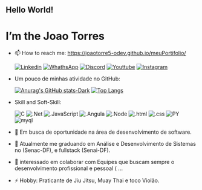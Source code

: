 ## Hello World!
# I’m the Joao Torres

- 📫 How to reach me:
  <a href="https://joaotorre5-odev.github.io/meuPortifolio/" target="_blank">https://joaotorre5-odev.github.io/meuPortifolio/</a>
  
    [![Linkedin](https://img.shields.io/badge/LinkedIn-0077B5?style=for-the-badge&logo=linkedin&logoColor=white)](https://www.linkedin.com/in/jo%C3%A3o-torre5-the-developer/)
    [![WhathsApp](https://img.shields.io/badge/WhatsApp-25D366?style=for-the-badge&logo=whatsapp&logoColor=white)]()
    [![Discord](https://img.shields.io/badge/Discord-7289DA?style=for-the-badge&logo=discord&logoColor=white)]()
    [![Youttube](https://img.shields.io/badge/YouTube-FF0000?style=for-the-badge&logo=youtube&logoColor=white)](https://www.youtube.com/@joaoTorre5-oDev)
    [![Instagram](https://img.shields.io/badge/Instagram-E4405F?style=for-the-badge&logo=instagram&logoColor=white)]()
  
- Um pouco de minhas atividade no GitHub:
    
    [![Anurag's GitHub stats-Dark](https://github-readme-stats.vercel.app/api?username=JoaoTorre5-oDev&show_icons=true&theme=ambient_gradient)](https://github.com/JoaoTorre5-oDev)
    [![Top Langs](https://github-readme-stats.vercel.app/api/top-langs/?username=JoaoTorre5-oDev&theme=ambient_gradient)](https://github.com/JoaoTorre5-oDev)
  
- Skill and Soft-Skill:
  
    ![C](https://img.shields.io/badge/C%23-239120?style=for-the-badge&logo=c-sharp&logoColor=white)
    ![.Net](https://img.shields.io/badge/.NET-5C2D91?style=for-the-badge&logo=.net&logoColor=white)
    ![.JavaScript](https://img.shields.io/badge/JavaScript-F7DF1E?style=for-the-badge&logo=javascript&logoColor=black)
    ![.Angula](https://img.shields.io/badge/Angular-DD0031?style=for-the-badge&logo=angular&logoColor=white)
    ![.Node](https://img.shields.io/badge/Node.js-43853D?style=for-the-badge&logo=node.js&logoColor=white)
    ![.html](https://img.shields.io/badge/HTML5-E34F26?style=for-the-badge&logo=html5&logoColor=white)
    ![.css](https://img.shields.io/badge/CSS3-1572B6?style=for-the-badge&logo=css3&logoColor=white)
    ![PY](https://img.shields.io/badge/Python-3776AB?style=for-the-badge&logo=python&logoColor=white)
    ![myql](https://img.shields.io/badge/MySQL-00000F?style=for-the-badge&logo=mysql&logoColor=white)

- 👀 Em busca de oportunidade na área de desenvolvimento de software.
- 🌱 Atualmente me graduando em Análise e Desenvolvimento de Sistemas no (Senac-DF), e fullstack (Senai-DF).
- 💞️ interessado em colaborar com Equipes que buscam sempre o desenvolvimento profissional e pessoal ( ...
- ⚡ Hobby: Praticante de Jiu Jitsu, Muay Thai e toco Violão.


<!---
JoaoTorre5-oDev/JoaoTorre5-oDev is a ✨ special ✨ repository because its `README.md` (this file) appears on your GitHub profile.
You can click the Preview link to take a look at your changes.
--->
